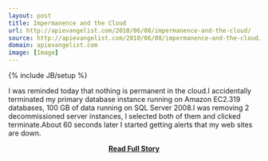 ```yaml
---
layout: post
title: Impermanence and the Cloud
url: http://apievangelist.com/2010/06/08/impermanence-and-the-cloud/
source: http://apievangelist.com/2010/06/08/impermanence-and-the-cloud/
domain: apievangelist.com
image: [Image]
---
```

{% include JB/setup %}<p>I was reminded today that nothing is permanent in the cloud.I accidentally terminated my primary database instance running on Amazon EC2.319 databases, 100 GB of data running on SQL Server 2008.I was removing 2 decommissioned server instances, I selected both of them and clicked terminate.About 60 seconds later I started getting alerts that my web sites are down.</p>
<center><p><a href="http://apievangelist.com/2010/06/08/impermanence-and-the-cloud/" style='padding:25px; font-sze:18px; font-weight: bold;'>Read Full Story</a></p></center>
